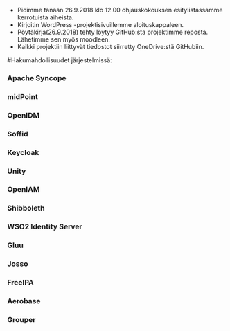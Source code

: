 - Pidimme tänään 26.9.2018 klo 12.00 ohjauskokouksen esitylistassamme kerrotuista aiheista.
- Kirjoitin WordPress -projektisivuillemme aloituskappaleen.
- Pöytäkirja(26.9.2018) tehty löytyy GitHub:sta projektimme reposta. Lähetimme sen myös moodleen.
- Kaikki projektiin liittyvät tiedostot siirretty OneDrive:stä GitHubiin.

#Hakumahdollisuudet järjestelmissä:

### Apache Syncope



### midPoint



### OpenIDM



### Soffid



### Keycloak



### Unity



### OpenIAM



### Shibboleth



### WSO2 Identity Server



### Gluu



### Josso



### FreeIPA



### Aerobase



### Grouper


